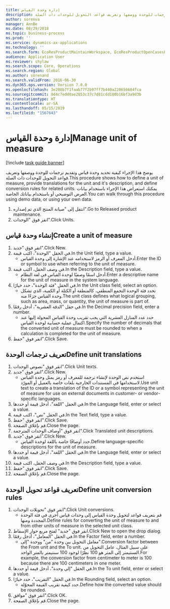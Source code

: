 ```yaml
---
title: إدارة وحدة القياس
description: يوضح هذا الإجراء كيفية تحديد وحدة قياس وتقديم ترجمات للوحدة ووصفها وتعريف قواعد التحويل للوحدات ذات الصلة.
author: sorenva
manager: AnnBe
ms.date: 08/29/2018
ms.topic: business-process
ms.prod: ''
ms.service: dynamics-ax-applications
ms.technology: ''
ms.search.form: EcoResProductMaintainWorkspace, EcoResProductOpenCasesFormPart, UnitOfMeasure, UnitOfMeasureReportingTranslation, UnitOfMeasureTranslation, UnitOfMeasureConversion, UnitOfMeasureConversionEditOrCreate, UnitOfMeasureLookup
audience: Application User
ms.reviewer: shylaw
ms.search.scope: Core, Operations
ms.search.region: Global
ms.author: sorenand
ms.search.validFrom: 2016-06-30
ms.dyn365.ops.version: Version 7.0.0
ms.openlocfilehash: 3e208b7f1faab77f2b97ff7b440a228656684fca
ms.sourcegitcommit: 9d4c7edd0ae2053c37c7d81cdd180b16bf3a9d3b
ms.translationtype: HT
ms.contentlocale: ar-SA
ms.lasthandoff: 05/15/2019
ms.locfileid: "1567643"
---
```

# <a name="manage-unit-of-measure"></a><span data-ttu-id="5d09c-103">إدارة وحدة القياس</span><span class="sxs-lookup"><span data-stu-id="5d09c-103">Manage unit of measure</span></span>

[!include [task guide banner](../../includes/task-guide-banner.md)]

<span data-ttu-id="5d09c-104">يوضح هذا الإجراء كيفية تحديد وحدة قياس وتقديم ترجمات للوحدة ووصفها وتعريف قواعد التحويل للوحدات ذات الصلة.</span><span class="sxs-lookup"><span data-stu-id="5d09c-104">This procedure shows how to define a unit of measure, provide translations for the unit and it's description, and define conversion rules for related units.</span></span> <span data-ttu-id="5d09c-105">يمكنك استعراض هذا الإجراء باستخدام بيانات العرض التوضيحي أو باستخدام بياناتك الخاصة.</span><span class="sxs-lookup"><span data-stu-id="5d09c-105">You can walk through this procedure using demo data, or using your own data.</span></span>

1. <span data-ttu-id="5d09c-106">انتقل إلى "صيانة المنتج الذي تم إصداره‬".</span><span class="sxs-lookup"><span data-stu-id="5d09c-106">Go to Released product maintenance.</span></span>
2. <span data-ttu-id="5d09c-107">انقر فوق "الوحدات".</span><span class="sxs-lookup"><span data-stu-id="5d09c-107">Click Units.</span></span>

## <a name="create-a-unit-of-measure"></a><span data-ttu-id="5d09c-108">إنشاء وحدة قياس</span><span class="sxs-lookup"><span data-stu-id="5d09c-108">Create a unit of measure</span></span>
1. <span data-ttu-id="5d09c-109">انقر فوق "جديد".</span><span class="sxs-lookup"><span data-stu-id="5d09c-109">Click New.</span></span>
2. <span data-ttu-id="5d09c-110">في الحقل "الوحدة"، اكتب قيمة.</span><span class="sxs-lookup"><span data-stu-id="5d09c-110">In the Unit field, type a value.</span></span>
    * <span data-ttu-id="5d09c-111">أدخل المعرف أو الرمز لاستخدامه عند الإشارة إلى وحدة القياس.</span><span class="sxs-lookup"><span data-stu-id="5d09c-111">Enter the ID or symbol to use when referring to the unit of measure.</span></span>  
3. <span data-ttu-id="5d09c-112">في وصف الحقل، اكتب قيمة.</span><span class="sxs-lookup"><span data-stu-id="5d09c-112">In the Description field, type a value.</span></span>
    * <span data-ttu-id="5d09c-113">أدخل اسمًا وصفيًا لوحدة القياس في لغة النظام.</span><span class="sxs-lookup"><span data-stu-id="5d09c-113">Enter a descriptive name for the unit of measure in the system language.</span></span>  
4. <span data-ttu-id="5d09c-114">في الحقل "فئة الوحدة"، حدد خيارًا.</span><span class="sxs-lookup"><span data-stu-id="5d09c-114">In the Unit class field, select an option.</span></span>
    * <span data-ttu-id="5d09c-115">تحدد فئة الوحدة التجمع المنطقي، كالمنطقة أو الكتلة أو الكمية، الذي تشكل وحدة القياس جزءًا منه.</span><span class="sxs-lookup"><span data-stu-id="5d09c-115">The unit class defines what logical grouping, such as area, mass, or quantity, the unit of measure is part of.</span></span>  
5. <span data-ttu-id="5d09c-116">في حقل "الدقة العشرية‬"، أدخل رقمًا.</span><span class="sxs-lookup"><span data-stu-id="5d09c-116">In the Decimal precision field, enter a number.</span></span>
    * <span data-ttu-id="5d09c-117">حدد عدد المنازل العشرية التي يجب تقريب وحدة القياس المحولة إليها عند اكتمال عملية حسابية لوحدة القياس.</span><span class="sxs-lookup"><span data-stu-id="5d09c-117">Specify the number of decimals that the converted unit of measure must be rounded to when a calculation is completed for the unit of measure.</span></span>  
6. <span data-ttu-id="5d09c-118">انقر فوق "حفظ".</span><span class="sxs-lookup"><span data-stu-id="5d09c-118">Click Save.</span></span>

## <a name="define-unit-translations"></a><span data-ttu-id="5d09c-119">تعريف ترجمات الوحدة</span><span class="sxs-lookup"><span data-stu-id="5d09c-119">Define unit translations</span></span>
1. <span data-ttu-id="5d09c-120">انقر فوق "نصوص الوحدات".</span><span class="sxs-lookup"><span data-stu-id="5d09c-120">Click Unit texts.</span></span>
2. <span data-ttu-id="5d09c-121">انقر فوق "جديد".</span><span class="sxs-lookup"><span data-stu-id="5d09c-121">Click New.</span></span>
    * <span data-ttu-id="5d09c-122">استخدم نص الوحدة لإنشاء ترجمة للمعرف أو رمز يمثل وحدة القياس لاستخدامها في المستندات الخارجية بلغات خاصة بالعميل أو المورّد.</span><span class="sxs-lookup"><span data-stu-id="5d09c-122">Use unit text to create a translation of the ID or a symbol representing the unit of measure for use on external documents in customer- or vendor-specific languages.</span></span>  
3. <span data-ttu-id="5d09c-123">في الحقل "اللغة"، أدخل قيمة أو حددها.</span><span class="sxs-lookup"><span data-stu-id="5d09c-123">In the Language field, enter or select a value.</span></span>
4. <span data-ttu-id="5d09c-124">في الحقل "نص"، اكتب قيمة.</span><span class="sxs-lookup"><span data-stu-id="5d09c-124">In the Text field, type a value.</span></span>
5. <span data-ttu-id="5d09c-125">انقر فوق "حفظ".</span><span class="sxs-lookup"><span data-stu-id="5d09c-125">Click Save.</span></span>
6. <span data-ttu-id="5d09c-126">قم بإغلاق الصفحة.</span><span class="sxs-lookup"><span data-stu-id="5d09c-126">Close the page.</span></span>
7. <span data-ttu-id="5d09c-127">انقر فوق "أوصاف الوحدات المترجمة‬".</span><span class="sxs-lookup"><span data-stu-id="5d09c-127">Click Translated unit descriptions.</span></span>
8. <span data-ttu-id="5d09c-128">انقر فوق "جديد".</span><span class="sxs-lookup"><span data-stu-id="5d09c-128">Click New.</span></span>
    * <span data-ttu-id="5d09c-129">حدد أوصافًا خاصة باللغة لوحدة القياس.</span><span class="sxs-lookup"><span data-stu-id="5d09c-129">Define language-specific descriptions for the unit of measure.</span></span>  
9. <span data-ttu-id="5d09c-130">في الحقل "اللغة"، أدخل قيمة أو حددها.</span><span class="sxs-lookup"><span data-stu-id="5d09c-130">In the Language field, enter or select a value.</span></span>
10. <span data-ttu-id="5d09c-131">في وصف الحقل، اكتب قيمة.</span><span class="sxs-lookup"><span data-stu-id="5d09c-131">In the Description field, type a value.</span></span>
11. <span data-ttu-id="5d09c-132">انقر فوق "حفظ".</span><span class="sxs-lookup"><span data-stu-id="5d09c-132">Click Save.</span></span>
12. <span data-ttu-id="5d09c-133">قم بإغلاق الصفحة.</span><span class="sxs-lookup"><span data-stu-id="5d09c-133">Close the page.</span></span>

## <a name="define-unit-conversion-rules"></a><span data-ttu-id="5d09c-134">تعريف قواعد تحويل الوحدة</span><span class="sxs-lookup"><span data-stu-id="5d09c-134">Define unit conversion rules</span></span>
1. <span data-ttu-id="5d09c-135">انقر فوق "تحويلات الوحدات".</span><span class="sxs-lookup"><span data-stu-id="5d09c-135">Click Unit conversions.</span></span>
    * <span data-ttu-id="5d09c-136">قم بتعريف قواعد لتحويل وحدة القياس إلى وحدات قياس أخرى في فئة الوحدة المحددة ومنها.</span><span class="sxs-lookup"><span data-stu-id="5d09c-136">Define rules for converting the unit of measure to and from other units of measure in the selected unit class.</span></span>  
2. <span data-ttu-id="5d09c-137">انقر فوق "جديد" لفتح مربع حوار الإسقاط‬.</span><span class="sxs-lookup"><span data-stu-id="5d09c-137">Click New to open the drop dialog.</span></span>
3. <span data-ttu-id="5d09c-138">في الحقل "المعامل‬"، أدخل رقمًا.</span><span class="sxs-lookup"><span data-stu-id="5d09c-138">In the Factor field, enter a number.</span></span>
    * <span data-ttu-id="5d09c-139">معامل التحويل بين وحدة "من" ووحدة "إلى".</span><span class="sxs-lookup"><span data-stu-id="5d09c-139">Conversion factor between the From unit and the To unit.</span></span> <span data-ttu-id="5d09c-140">على سبيل المثال، عامل التحويل من السنتيمتر إلى المتر هو 100 نظرًا لوجود 100 سنتيمتر بالمتر الواحد.</span><span class="sxs-lookup"><span data-stu-id="5d09c-140">For example, the conversion factor from centimeter to meter is 100 because there are 100 centimeters in one meter.</span></span>  
4. <span data-ttu-id="5d09c-141">في الحقل "إلى وحدة‬"، أدخل قيمة أو حددها.</span><span class="sxs-lookup"><span data-stu-id="5d09c-141">In the To unit field, enter or select a value.</span></span>
5. <span data-ttu-id="5d09c-142">في الحقل "التقريب‬"، حدد خيارًا.</span><span class="sxs-lookup"><span data-stu-id="5d09c-142">In the Rounding field, select an option.</span></span>
    * <span data-ttu-id="5d09c-143">حدد كيفية تقريب القيمة المحوّلة.</span><span class="sxs-lookup"><span data-stu-id="5d09c-143">Define how the converted value should be rounded.</span></span>  
6. <span data-ttu-id="5d09c-144">انقر فوق "موافق".</span><span class="sxs-lookup"><span data-stu-id="5d09c-144">Click OK.</span></span>
7. <span data-ttu-id="5d09c-145">قم بإغلاق الصفحة.</span><span class="sxs-lookup"><span data-stu-id="5d09c-145">Close the page.</span></span>

